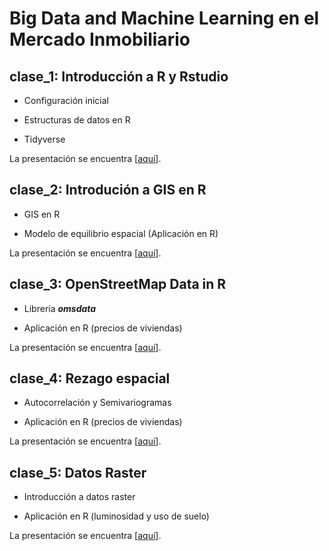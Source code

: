 # Big Data and Machine Learning en el Mercado Inmobiliario

## clase_1: Introducción a R y Rstudio

  * Configuración inicial

  * Estructuras de datos en R

  * Tidyverse

La presentación se encuentra [[aquí](https://eduard-martinez.gitlab.io/bd-intro-r)].

## clase_2: Introdución a GIS en R

  * GIS en R
  
  * Modelo de equilibrio espacial (Aplicación en R)

La presentación se encuentra [[aquí](https://eduard-martinez.gitlab.io/intro-gis-r)].

## clase_3: OpenStreetMap Data in R

  * Librería ***omsdata***
  
  * Aplicación en R (precios de viviendas)

La presentación se encuentra [[aquí](https://eduard-martinez.gitlab.io/osm-data)].

## clase_4: Rezago espacial

  * Autocorrelación y Semivariogramas
  
  * Aplicación en R (precios de viviendas)

La presentación se encuentra [[aquí](https://eduard-martinez.gitlab.io/)].


## clase_5: Datos Raster

  * Introducción a datos raster
  
  * Aplicación en R (luminosidad y uso de suelo)

La presentación se encuentra [[aquí](https://eduard-martinez.gitlab.io/)].
